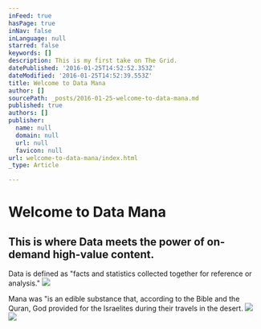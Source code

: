```yaml
---
inFeed: true
hasPage: true
inNav: false
inLanguage: null
starred: false
keywords: []
description: This is my first take on The Grid.
datePublished: '2016-01-25T14:52:52.353Z'
dateModified: '2016-01-25T14:52:39.553Z'
title: Welcome to Data Mana
author: []
sourcePath: _posts/2016-01-25-welcome-to-data-mana.md
published: true
authors: []
publisher:
  name: null
  domain: null
  url: null
  favicon: null
url: welcome-to-data-mana/index.html
_type: Article

---
```

# Welcome to Data Mana

## This is where Data meets the power of on-demand high-value content.

Data is defined as "facts and statistics collected together for reference or analysis."
![](https://the-grid-user-content.s3-us-west-2.amazonaws.com/4386f37f-f004-45bf-94d4-192908883c8d.jpg)

Mana was "is an edible substance that, according to the Bible and the Quran, God provided for the Israelites during their travels in the desert.
![](https://the-grid-user-content.s3-us-west-2.amazonaws.com/e2ebcd1d-c508-4c5f-8ff9-0dda360e84bc.jpg)
![](https://the-grid-user-content.s3-us-west-2.amazonaws.com/1bad73bd-806c-4eba-ba61-6e1cf6cfec2e.jpg)